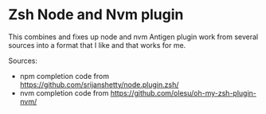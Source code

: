 # Zsh Node and Nvm plugin

This combines and fixes up node and nvm Antigen plugin work from several sources into a format that I like and that works for me.

Sources:

- npm completion code from https://github.com/srijanshetty/node.plugin.zsh/
- nvm completion code from https://github.com/olesu/oh-my-zsh-plugin-nvm/

